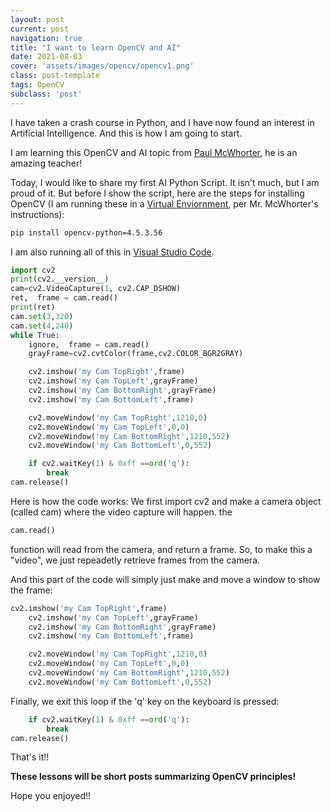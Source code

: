 ```yaml
---
layout: post
current: post
navigation: true
title: "I want to learn OpenCV and AI"
date: 2021-08-03
cover: 'assets/images/opencv/opencv1.png'
class: post-template
tags: OpenCV
subclass: 'post'
---
```


I have taken a crash course in Python, and I have now found an interest in Artificial Intelligence. And this is how I am going to start.



I am learning this OpenCV and AI topic from [Paul McWhorter](https://www.youtube.com/watch?v=gD_HWj_hvbo&list=PLGs0VKk2DiYyXlbJVaE8y1qr24YldYNDm), he is an amazing teacher!

Today, I would like to share my first AI Python Script. It isn't much, but I am proud of it. But before I show the script, here are the steps for installing OpenCV (I am running these in a [Virtual Enviornment](https://www.youtube.com/watch?v=XCvsLMk4OHM&list=PLGs0VKk2DiYyXlbJVaE8y1qr24YldYNDm&index=4), per Mr. McWhorter's instructions):

```bash
pip install opencv-python=4.5.3.56
```

I am also running all of this in [Visual Studio Code](https://www.youtube.com/watch?v=jyW7zUlvz3o&list=PLGs0VKk2DiYyXlbJVaE8y1qr24YldYNDm&index=4).


```python
import cv2
print(cv2.__version__)
cam=cv2.VideoCapture(1, cv2.CAP_DSHOW)
ret,  frame = cam.read()
print(ret)
cam.set(3,320)
cam.set(4,240)
while True:
    ignore,  frame = cam.read()
    grayFrame=cv2.cvtColor(frame,cv2.COLOR_BGR2GRAY)

    cv2.imshow('my Cam TopRight',frame)
    cv2.imshow('my Cam TopLeft',grayFrame)
    cv2.imshow('my Cam BottomRight',grayFrame)
    cv2.imshow('my Cam BottomLeft',frame)

    cv2.moveWindow('my Cam TopRight',1210,0)
    cv2.moveWindow('my Cam TopLeft',0,0)
    cv2.moveWindow('my Cam BottomRight',1210,552)
    cv2.moveWindow('my Cam BottomLeft',0,552)

    if cv2.waitKey(1) & 0xff ==ord('q'):
        break
cam.release()
```

Here is how the code works:
We first import cv2 and make a camera object (called cam) where the video capture will happen. 
the 
```python
cam.read()
```
function will read from the camera, and return a frame. So, to make this a "video", we just repeadetly retrieve frames from the camera. 

And this part of the code will simply just make and move a window to show the frame:
```python
cv2.imshow('my Cam TopRight',frame)
    cv2.imshow('my Cam TopLeft',grayFrame)
    cv2.imshow('my Cam BottomRight',grayFrame)
    cv2.imshow('my Cam BottomLeft',frame)

    cv2.moveWindow('my Cam TopRight',1210,0)
    cv2.moveWindow('my Cam TopLeft',0,0)
    cv2.moveWindow('my Cam BottomRight',1210,552)
    cv2.moveWindow('my Cam BottomLeft',0,552)
```

Finally, we exit this loop if the 'q' key on the keyboard is pressed:
```python 
    if cv2.waitKey(1) & 0xff ==ord('q'):
        break
cam.release()
```

That's it!!

**These lessons will be short posts summarizing OpenCV principles!** 

Hope you enjoyed!!
